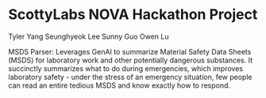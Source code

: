 # ScottyLabs NOVA Hackathon Project

Tyler Yang
Seunghyeok Lee
Sunny Guo
Owen Lu

MSDS Parser: Leverages GenAI to summarize Material Safety Data Sheets (MSDS) for laboratory work and other potentially dangerous substances. 
It succinctly summarizes what to do during emergencies, which improves laboratory safety - under the stress of an emergency situation, few people can read an entire tedious MSDS
and know exactly how to respond. 
